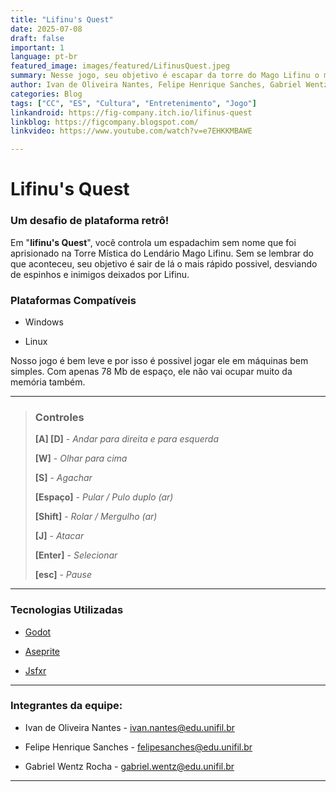```yaml
---
title: "Lifinu's Quest"
date: 2025-07-08
draft: false
important: 1
language: pt-br
featured_image: images/featured/LifinusQuest.jpeg
summary: Nesse jogo, seu objetivo é escapar da torre do Mago Lifinu o mais rápido que conseguir, desviando de inimigos e espinhos pelo caminho!
author: Ivan de Oliveira Nantes, Felipe Henrique Sanches, Gabriel Wentz Rocha
categories: Blog
tags: ["CC", "ES", "Cultura", "Entretenimento", "Jogo"] 
linkandroid: https://fig-company.itch.io/lifinus-quest
linkblog: https://figcompany.blogspot.com/
linkvideo: https://www.youtube.com/watch?v=e7EHKKMBAWE

---
```


# **Lifinu's Quest**


### Um desafio de plataforma retrô!
Em "**lifinu's Quest**", você controla um espadachim sem nome que foi aprisionado na Torre Mística do Lendário Mago Lifinu. Sem se lembrar do que aconteceu, seu objetivo é sair de lá o mais rápido possivel, desviando de espinhos e inimigos deixados por Lifinu.

### Plataformas Compatíveis
 + Windows
 
 + Linux

 Nosso jogo é bem leve e por isso é possivel jogar ele em máquinas bem simples. Com apenas 78 Mb de espaço, ele não vai ocupar muito da memória também.
***
>### Controles
>
>**[A] [D]** - *Andar para direita e para esquerda*
>
>**[W]** - *Olhar para cima*
>
>**[S]** - *Agachar*
>
>**[Espaço]** - *Pular / Pulo duplo (ar)*
>
>**[Shift]** - *Rolar / Mergulho (ar)*
>
>**[J]** - *Atacar*
>
>**[Enter]** - *Selecionar*
>
>**[esc]** - *Pause*

***
### Tecnologias Utilizadas

+ [Godot](https://godotengine.org/ "https://godotengine.org/") 

+ [Aseprite](https://www.aseprite.org/ "https://www.aseprite.org/")

+ [Jsfxr](https://sfxr.me/ "https://sfxr.me/")

***
### Integrantes da equipe:

+ Ivan de Oliveira Nantes - ivan.nantes@edu.unifil.br

+ Felipe Henrique Sanches - felipesanches@edu.unifil.br

+ Gabriel Wentz Rocha - gabriel.wentz@edu.unifil.br

***